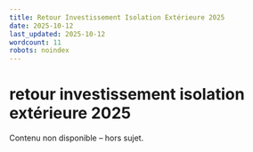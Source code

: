 ```yaml
---
title: Retour Investissement Isolation Extérieure 2025
date: 2025-10-12
last_updated: 2025-10-12
wordcount: 11
robots: noindex
---
```


# retour investissement isolation extérieure 2025

Contenu non disponible – hors sujet.